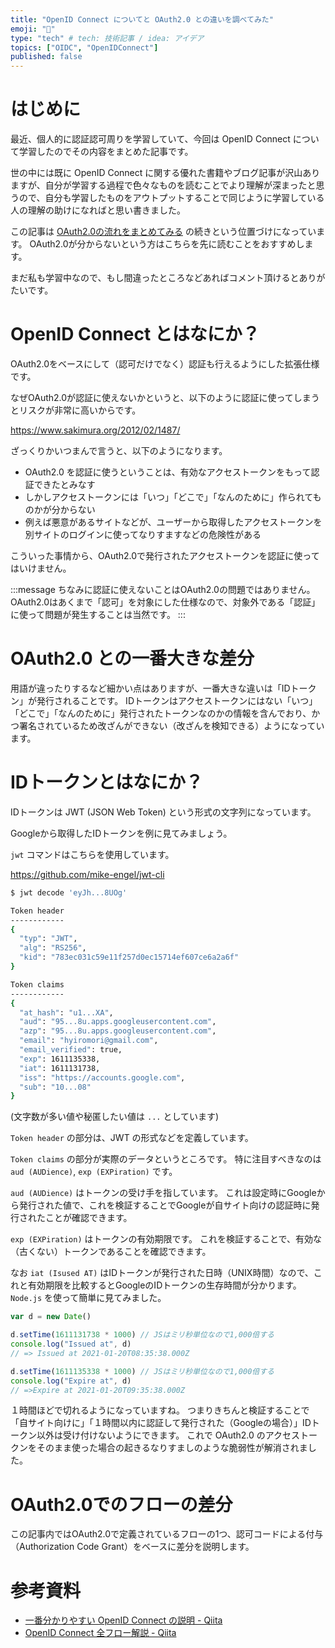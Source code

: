 ```yaml
---
title: "OpenID Connect についてと OAuth2.0 との違いを調べてみた"
emoji: "🔐"
type: "tech" # tech: 技術記事 / idea: アイデア
topics: ["OIDC", "OpenIDConnect"]
published: false
---
```


# はじめに

最近、個人的に認証認可周りを学習していて、今回は OpenID Connect について学習したのでその内容をまとめた記事です。

世の中には既に OpenID Connect に関する優れた書籍やブログ記事が沢山ありますが、自分が学習する過程で色々なものを読むことでより理解が深まったと思うので、自分も学習したものをアウトプットすることで同じように学習している人の理解の助けになればと思い書きました。

この記事は [OAuth2.0の流れをまとめてみる](https://zenn.dev/hyiromori/articles/2020-12-28-oauth2) の続きという位置づけになっています。
OAuth2.0が分からないという方はこちらを先に読むことをおすすめします。

まだ私も学習中なので、もし間違ったところなどあればコメント頂けるとありがたいです。

# OpenID Connect とはなにか？

OAuth2.0をベースにして（認可だけでなく）認証も行えるようにした拡張仕様です。

なぜOAuth2.0が認証に使えないかというと、以下のように認証に使ってしまうとリスクが非常に高いからです。

https://www.sakimura.org/2012/02/1487/

ざっくりかいつまんで言うと、以下のようになります。

- OAuth2.0 を認証に使うということは、有効なアクセストークンをもって認証できたとみなす
- しかしアクセストークンには「いつ」「どこで」「なんのために」作られてものかが分からない
- 例えば悪意があるサイトなどが、ユーザーから取得したアクセストークンを別サイトのログインに使ってなりすますなどの危険性がある

こういった事情から、OAuth2.0で発行されたアクセストークンを認証に使ってはいけません。

:::message
ちなみに認証に使えないことはOAuth2.0の問題ではありません。
OAuth2.0はあくまで「認可」を対象にした仕様なので、対象外である「認証」に使って問題が発生することは当然です。
:::

# OAuth2.0 との一番大きな差分

用語が違ったりするなど細かい点はありますが、一番大きな違いは「IDトークン」が発行されることです。
IDトークンはアクセストークンにはない「いつ」「どこで」「なんのために」発行されたトークンなのかの情報を含んでおり、かつ署名されているため改ざんができない（改ざんを検知できる）ようになっています。

# IDトークンとはなにか？

IDトークンは JWT (JSON Web Token) という形式の文字列になっています。

Googleから取得したIDトークンを例に見てみましょう。

`jwt` コマンドはこちらを使用しています。

https://github.com/mike-engel/jwt-cli

```bash
$ jwt decode 'eyJh...8UOg'

Token header
------------
{
  "typ": "JWT",
  "alg": "RS256",
  "kid": "783ec031c59e11f257d0ec15714ef607ce6a2a6f"
}

Token claims
------------
{
  "at_hash": "u1...XA",
  "aud": "95...8u.apps.googleusercontent.com",
  "azp": "95...8u.apps.googleusercontent.com",
  "email": "hyiromori@gmail.com",
  "email_verified": true,
  "exp": 1611135338,
  "iat": 1611131738,
  "iss": "https://accounts.google.com",
  "sub": "10...08"
}
```

(文字数が多い値や秘匿したい値は `...` としています)

`Token header` の部分は、JWT の形式などを定義しています。

`Token claims` の部分が実際のデータというところです。
特に注目すべきなのは `aud (AUDience)`, `exp (EXPiration)` です。

`aud (AUDience)` はトークンの受け手を指しています。
これは設定時にGoogleから発行された値で、これを検証することでGoogleが自サイト向けの認証時に発行されたことが確認できます。

`exp (EXPiration)` はトークンの有効期限です。
これを検証することで、有効な（古くない）トークンであることを確認できます。

なお `iat (Isused AT)` はIDトークンが発行された日時（UNIX時間）なので、これと有効期限を比較するとGoogleのIDトークンの生存時間が分かります。
`Node.js` を使って簡単に見てみました。

```javascript
var d = new Date()

d.setTime(1611131738 * 1000) // JSはミリ秒単位なので1,000倍する
console.log("Issued at", d)
// => Issued at 2021-01-20T08:35:38.000Z

d.setTime(1611135338 * 1000) // JSはミリ秒単位なので1,000倍する
console.log("Expire at", d)
// =>Expire at 2021-01-20T09:35:38.000Z
```

１時間ほどで切れるようになっていますね。
つまりきちんと検証することで「自サイト向けに」「１時間以内に認証して発行された（Googleの場合）」IDトークン以外は受け付けないようにできます。
これで OAuth2.0 のアクセストークンをそのまま使った場合の起きるなりすましのような脆弱性が解消されました。



# OAuth2.0でのフローの差分

この記事内ではOAuth2.0で定義されているフローの1つ、認可コードによる付与（Authorization Code Grant）をベースに差分を説明します。

# 参考資料

- [一番分かりやすい OpenID Connect の説明 - Qiita](https://qiita.com/TakahikoKawasaki/items/498ca08bbfcc341691fe)
- [OpenID Connect 全フロー解説 - Qiita](https://qiita.com/TakahikoKawasaki/items/4ee9b55db9f7ef352b47)

